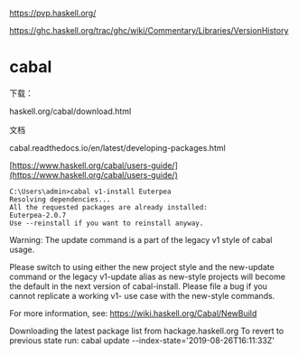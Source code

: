 https://pvp.haskell.org/

https://ghc.haskell.org/trac/ghc/wiki/Commentary/Libraries/VersionHistory






# cabal



下载：


haskell.org/cabal/download.html






文档






cabal.readthedocs.io/en/latest/developing-packages.html




[https://www.haskell.org/cabal/users-guide/](https://www.haskell.org/cabal/users-guide/)










```
C:\Users\admin>cabal v1-install Euterpea
Resolving dependencies...
All the requested packages are already installed:
Euterpea-2.0.7
Use --reinstall if you want to reinstall anyway.

```








Warning: The update command is a part of the legacy v1 style of cabal usage.

Please switch to using either the new project style and the new-update command
or the legacy v1-update alias as new-style projects will become the default in
the next version of cabal-install. Please file a bug if you cannot replicate a
working v1- use case with the new-style commands.

For more information, see: https://wiki.haskell.org/Cabal/NewBuild

Downloading the latest package list from hackage.haskell.org
To revert to previous state run:
    cabal update --index-state='2019-08-26T16:11:33Z'




